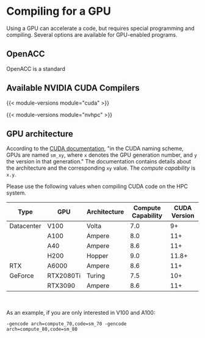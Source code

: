 # Compiling for a GPU

Using a GPU can accelerate a code, but requires special programming and compiling.  Several options are available for GPU-enabled programs.

## OpenACC

OpenACC is a standard

## Available NVIDIA CUDA Compilers

{{< module-versions module="cuda" >}}

{{< module-versions module="nvhpc" >}}

## GPU architecture
According to the [CUDA documentation](https://docs.nvidia.com/cuda/cuda-compiler-driver-nvcc/index.html#gpu-feature-list), "in the CUDA naming scheme, GPUs are named `sm_xy`, where `x` denotes the GPU generation number, and `y` the version in that generation." The documentation contains details about the architecture and the corresponding `xy` value. The *compute capability* is `x.y`.

Please use the following values when compiling CUDA code on the HPC system.

| Type       | GPU       | Architecture | Compute Capability | CUDA Version |
|------------|-----------|--------------|--------------------|--------------|
| Datacenter | V100      | Volta        | 7.0                | 9+           |
|            | A100      | Ampere       | 8.0                | 11+          |
|            | A40       | Ampere       | 8.6                | 11+          |
|            | H200      | Hopper       | 9.0                | 11.8+        |
| RTX        | A6000     | Ampere       | 8.6                | 11+          |
| GeForce    | RTX2080Ti | Turing       | 7.5                | 10+          |
|            | RTX3090   | Ampere       | 8.6                | 11+          |

<br>

As an example, if you are only interested in V100 and A100:
```
-gencode arch=compute_70,code=sm_70 -gencode arch=compute_80,code=sm_80
```
